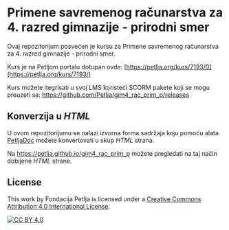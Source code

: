 # Primene savremenog računarstva za 4. razred gimnazije - prirodni smer

Ovaj repozitorijum posvećen je kursu za Primene savremenog računarstva za 4. razred gimnazije - prirodni smer. 

Kurs je na Petljom portalu dotupan ovde: [https://petlja.org/kurs/7193/0](https://petlja.org/kurs/7193/)

Kurs možete itegrisati u svoj LMS koristeći SCORM pakete koji se mogu preuzeti sa: https://github.com/Petlja/gim4_rac_prim_p/releases

## Konverzija u *HTML*

U ovom repozitorijumu se nalazi izvorna forma sadržaja koju pomoću alata [PetljaDoc](https://github.com/Petlja/PetljaDoc) možete konvertovati u skup *HTML* strana.

Na https://petlja.github.io/gim4_rac_prim_p možete pregledati na taj način dobijene *HTML* strane.

## License

This work by Fondacija Petlja is licensed under a
[Creative Commons Attribution 4.0 International License][cc-by].

[![CC BY 4.0][cc-by-image]][cc-by]

[cc-by]: http://creativecommons.org/licenses/by/4.0/
[cc-by-image]: https://i.creativecommons.org/l/by/4.0/88x31.png

